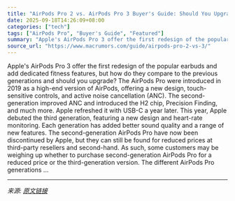 ```yaml
---
title: "AirPods Pro 2 vs. AirPods Pro 3 Buyer's Guide: Should You Upgrade?"
date: 2025-09-18T14:26:09+08:00
categories: ["tech"]
tags: ["AirPods Pro", "Buyer's Guide", "Featured"]
summary: "Apple's AirPods Pro 3 offer the first redesign of the popular earbuds and add dedicated fitness features, but how do they compare to the previous generations and should you upgrade? The AirPods Pro we"
source_url: "https://www.macrumors.com/guide/airpods-pro-2-vs-3/"
---
```


Apple's AirPods Pro 3 offer the first redesign of the popular earbuds and add dedicated fitness features, but how do they compare to the previous generations and should you upgrade? The AirPods Pro were introduced in 2019 as a high-end version of AirPods, offering a new design, touch-sensitive controls, and active noise cancellation (ANC). The second-generation improved ANC and introduced the H2 chip, Precision Finding, and much more. Apple refreshed it with USB-C a year later. This year, Apple debuted the third generation, featuring a new design and heart-rate monitoring. Each generation has added better sound quality and a range of new features. The second-generation AirPods Pro have now been discontinued by Apple, but they can still be found for reduced prices at third-party resellers and second-hand. As such, some customers may be weighing up whether to purchase second-generation AirPods Pro for a reduced price or the third-generation version. The different AirPods Pro generations ...

---

*来源: [原文链接](https://www.macrumors.com/guide/airpods-pro-2-vs-3/)*
